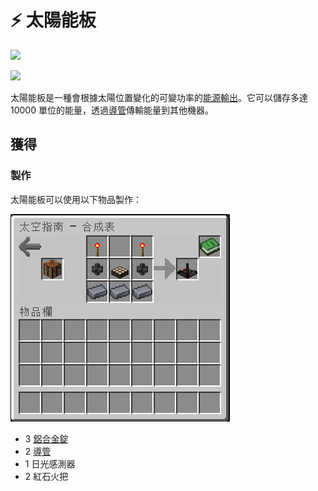 # ⚡ 太陽能板



![](https://camo.githubusercontent.com/3b9742ec6277cca50f24c2af1c62103f7c2de0654c6785cd2a6206d0a422313e/68747470733a2f2f692e696d6775722e636f6d2f496a625730734f2e706e67)

![](https://camo.githubusercontent.com/e2329d82be3d45675352e4bd33971e04bb33cdfc5fd57391339c5c2e40386a94/68747470733a2f2f692e696d6775722e636f6d2f334747695a59352e706e67)

太陽能板是一種會根據太陽位置變化的可變功率的[能源輸出](../space/energy-systems.md)。它可以儲存多達 10000 單位的能量，透過[導管](Conduit.md)傳輸能量到其他機器。

## 獲得

### 製作

太陽能板可以使用以下物品製作：

![](<../.gitbook/assets/image (213) (1) (1) (1) (1).png>)

* 3 [鋁合金錠](aluminium-alloy-ingot.md)
* 2 [導管](Conduit.md)
* 1 日光感測器
* 2 紅石火把
